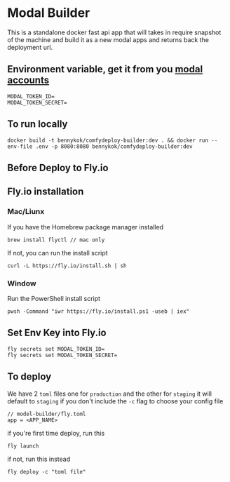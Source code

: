 # Modal Builder

This is a standalone docker fast api app that will takes in require snapshot of the machine and build it as a new modal apps and returns back the deployment url.

## Environment variable, get it from you [modal accounts](https://modal.com/bennykok/settings/tokens)

```shellscript
MODAL_TOKEN_ID=
MODAL_TOKEN_SECRET=
```

## To run locally

```
docker build -t bennykok/comfydeploy-builder:dev . && docker run --env-file .env -p 8080:8080 bennykok/comfydeploy-builder:dev
```

## Before Deploy to Fly.io
## Fly.io installation

### Mac/Liunx
If you have the Homebrew package manager installed
```
brew install flyctl // mac only
```
If not, you can run the install script
```
curl -L https://fly.io/install.sh | sh
```

### Window
Run the PowerShell install script
```
pwsh -Command "iwr https://fly.io/install.ps1 -useb | iex"
```

## Set Env Key into Fly.io
```
fly secrets set MODAL_TOKEN_ID=
fly secrets set MODAL_TOKEN_SECRET=
```

## To deploy

We have 2 `toml` files one for `production` and the other for `staging`
it will default to `staging` if you don't include the `-c` flag to choose your config file

```
// model-builder/fly.toml
app = <APP_NAME>
```

if you're first time deploy, run this
```
fly launch
```
if not, run this instead
```
fly deploy -c "toml file"
```

